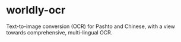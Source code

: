 # worldly-ocr
Text-to-image conversion (OCR) for Pashto and Chinese, with a view towards comprehensive, multi-lingual OCR.
